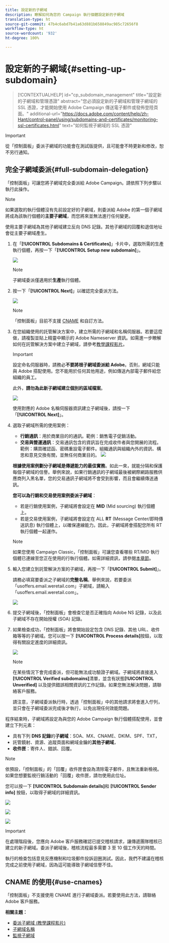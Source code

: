 ```yaml
---
title: 設定新的子網域
description: 瞭解如何為您的 Campaign 執行個體設定新的子網域
translation-type: ht
source-git-commit: 47b4c6abd7b41a63d881b658849ac985c72656f8
workflow-type: ht
source-wordcount: '932'
ht-degree: 100%

---
```



# 設定新的子網域{#setting-up-subdomain}

>[!CONTEXTUALHELP]
>id="cp_subdomain_management"
>title="設定新的子網域和管理憑證"
>abstract="您必須設定新的子網域和管理子網域的 SSL 憑證，才能開始使用 Adobe Campaign 傳送電子郵件或發佈登陸頁面。"
>additional-url="https://docs.adobe.com/content/help/zh-Hant/control-panel/using/subdomains-and-certificates/monitoring-ssl-certificates.html" text="如何監視子網域的 SSL 憑證"

>[!IMPORTANT]
>
>從「控制面板」委派子網域的功能會在測試版提供，且可能會不時更新和修改，恕不另行通知。

## 完全子網域委派{#full-subdomain-delegation}

「控制面板」可讓您將子網域完全委派給 Adobe Campaign。請依照下列步驟以執行此操作。

>[!NOTE]
>
>如果選取的執行個體沒有先前設定好的子網域，則委派給 Adobe 的第一個子網域將成為該執行個體的&#x200B;**主要子網域**，而您將來並無法進行任何變更。
>
>使用主要子網域為其他子網域建立反向 DNS 記錄。其他子網域的回覆和退信地址會從主要子網域產生。

1. 在「**[!UICONTROL Subdomains & Certificates]**」卡片中，選取所需的生產執行個體，再按一下「**[!UICONTROL Setup new subdomain]**」。

   ![](assets/subdomain1.png)

   >[!NOTE]
   >
   >子網域委派僅適用於&#x200B;**生產**&#x200B;執行個體。

1. 按一下「**[!UICONTROL Next]**」以確認完全委派方法。

   ![](assets/subdomain3.png)

   >[!NOTE]
   >
   >「控制面板」目前不支援 [CNAME](#use-cnames) 和自訂方法。

1. 在您組織使用的託管解決方案中，建立所需的子網域和名稱伺服器。若要這麼做，請複製並貼上精靈中顯示的 Adobe Nameserver 資訊。如需進一步瞭解如何在託管解決方案中建立子網域，請參考[教學課程影片](https://video.tv.adobe.com/v/30175?captions=chi_hant)。

   >[!IMPORTANT]
   >
   >設定命名伺服器時，請務必&#x200B;**不要將根子網域委派給 Adobe**。否則，網域只能與 Adobe 搭配使用。您不能用於任何其他用途，例如傳送內部電子郵件給您組織的員工。
   >
   >此外，**請勿為此新子網域建立個別的區域檔案**。

   ![](assets/subdomain4.png)

   使用對應的 Adobe 名稱伺服器資訊建立子網域後，請按一下「**[!UICONTROL Next]**」。

1. 選取子網域所需的使用案例：

   * **行銷通訊**：用於商業目的的通訊。範例：銷售電子促銷活動。
   * **交易與營運通訊**：交易通訊包含的資訊旨在完成收件者與您開展的流程。範例：購買確認函、密碼重設電子郵件。組織通訊與組織內外的資訊、構思和意見交換有關，並無任何商業目的。
   ![](assets/subdomain5.png)

   **根據使用案例劃分子網域是傳遞能力的最佳實務**。如此一來，就能分隔和保護每個子網域的信譽。舉例來說，如果行銷通訊的子網域最後被網際網路服務供應商列入黑名單，您的交易通訊子網域將不會受到影響，而且會繼續傳送通訊。

   **您可以為行銷和交易使用案例委派子網域**：

   * 若是行銷使用案例，子網域將會設定在 **MID** (Mid sourcing) 執行個體上。
   * 若是交易使用案例，子網域將會設定在 ALL **RT** (Message Center/即時傳送訊息) 執行個體上，以確保連線能力。因此，子網域將會搭配您所有 RT 執行個體一起運作。
   >[!NOTE]
   >
   >如果您使用 Campaign Classic，「控制面板」可讓您查看哪些 RT/MID 執行個體已連線至您正在使用的行執行個體。如需詳細資訊，請參閱[本章節](../../instances-settings/using/instance-details.md)。

1. 輸入您建立到託管解決方案的子網域，再按一下「**[!UICONTROL Submit]**」。

   請務必填寫要委派之子網域的&#x200B;**完整名稱**。舉例來說，若要委派「usoffers.email.weretail.com」子網域，請輸入「usoffers.email.weretail.com」。

   ![](assets/subdomain6.png)

1. 提交子網域後，「控制面板」會檢查它是否正確指向 Adobe NS 記錄，以及此子網域不存在開始授權 (SOA) 記錄。

1. 如果檢查成功，「控制面板」將會開始設定包含 DNS 記錄、其他 URL、收件箱等等的子網域。您可以按一下 **[!UICONTROL Process details]**&#x200B;按鈕，以取得有關設定進度的詳細資訊。

   ![](assets/subdomain7.png)

   >[!NOTE]
   >
   >在某些情況下會完成委派，但可能無法成功驗證子網域。子網域將直接進入 **[!UICONTROL Verified subdomains]**&#x200B;清單，並含有狀態&#x200B;**[!UICONTROL Unverified]** 以及提供錯誤相關資訊的工作記錄。如果您無法解決問題，請聯絡客戶服務。
   >
   >請注意，子網域委派執行時，透過「控制面板」中的其他請求將會進入佇列，並只會在子網域委派完成後才執行，以免出現任何效能問題。

程序結束時，子網域將設定為與您的 Adobe Campaign 執行個體搭配使用，並會建立下列元素：

* 具有下列 **DNS 記錄**&#x200B;的&#x200B;**子網域**：SOA、MX、CNAME、DKIM、SPF、TXT，
* 託管鏡射、資源、追蹤頁面和網域金鑰的&#x200B;**其他子網域**，
* **收件匣**：寄件人、錯誤、回覆。

>[!NOTE]
>
>依預設，「控制面板」的「回覆」收件匣會設為清除電子郵件，且無法重新檢視。如果您想要監視行銷活動的「回覆」收件匣，請勿使用此位址。

您可以按一下 **[!UICONTROL Subdomain details]**&#x200B;和 **[!UICONTROL Sender info]** 按鈕，以取得子網域的詳細資訊。

![](assets/detail_buttons.png)

![](assets/subdomain_details.png)

![](assets/sender_info.png)

>[!IMPORTANT]
>
>在處理階段後，您應向 Adobe 客戶服務確認已提交稽核請求，讓傳遞團隊稽核已建立的新子網域。委派子網域後，稽核流程最多需要 3 至 10 個工作天的時間。
>
>執行的檢查包括意見反應機制和垃圾郵件投訴迴圈測試。因此，我們不建議在稽核完成之前使用子網域，因為這可能導致子網域信譽不佳。

## CNAME 的使用{#use-cnames}

「控制面板」不支援使用 CNAME 進行子網域委派。若要使用此方法，請聯絡 Adobe 客戶服務。

**相關主題：**

* [委派子網域 (教學課程影片)](https://docs.adobe.com/content/help/en/campaign-learn/campaign-standard-tutorials/administrating/control-panel/subdomain-delegation.html)
* [子網域名稱](../../subdomains-certificates/using/subdomains-branding.md)
* [監視子網域](../../subdomains-certificates/using/monitoring-subdomains.md)